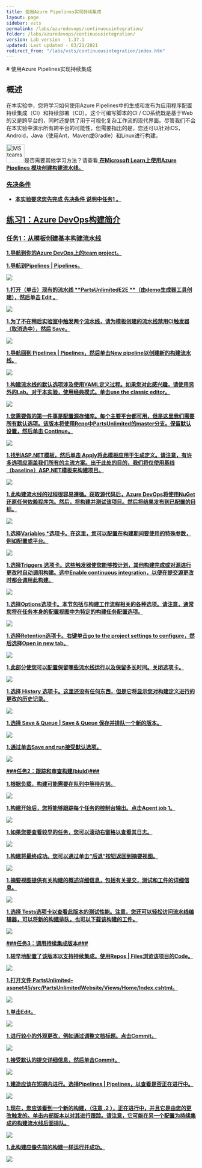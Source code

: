 ```yaml
---
title: 使用Azure Pipelines实现持续集成
layout: page
sidebar: vsts
permalink: /labs/azuredevops/continuousintegration/
folder: /labs/azuredevops/continuousintegration/
version: Lab version - 1.37.1
updated: Last updated - 03/21/2021
redirect_from: "/labs/vsts/continuousintegration/index.htm"
---
```


<div class="rw-ui-container"></div>
<a name="Overview"></a>
# 使用Azure Pipelines实现持续集成
<div class =“ rw-ui-container”> </ div>
<a name="概述"></a>

## 概述 ##

在本实验中，您将学习如何使用Azure Pipelines中的生成和发布为应用程序配置持续集成（CI）和持续部署（CD）。这个可编写脚本的CI / CD系统既是基于Web的又是跨平台的，同时还提供了用于可视化复杂工作流的现代界面。尽管我们不会在本实验中演示所有跨平台的可能性，但需要指出的是，您还可以针对iOS，Android，Java（使用Ant，Maven或Gradle）和Linux进行构建。


<div class="bg-slap"><img src="./images/mslearn.png" class="img-icon-cloud" alt="MS teams" style="
width: 48px; height: 48px;">是否需要其他学习方法？请查看<a href =” https://docs.microsoft.com/en-us/learn/modules/create-a-build-pipeline/“ target =” _ blank“ > <b> <u>在Microsoft Learn上使用Azure Pipelines</ u> </ b> </a>模块创建构建流水线。</ div>


<a name="先决条件"></a>

### 先决条件 ###

- 本实验要求您先完成 <a href="../prereq/">先决条件</a> 说明中任务1 。
<a name="Exercise1"> </a>
## 练习1：Azure DevOps构建简介 ##

<a name="Ex1Task1"> </a>
### 任务1：从模板创建基本构建流水线 ###

1.导航到你的Azure DevOps上的team project。


1.导航到**Pipelines \| Pipelines**。

![](images/000.png)

1.打开（单击）现有的流水线 **PartsUnlimitedE2E **（由demo生成器工具创建），然后单击 **Edit** 。

![](images/edit-pipeline.png)

1.为了不在稍后实验室中触发两个流水线，请为模板创建的流水线禁用CI触发器（取消选中），然后 **Save**。

![](images/disable-ci.png)

1.导航回到 **Pipelines \| Pipelines**，然后单击**New pipeline**以创建新的构建流水线。

![](images/001.png)

1.构建流水线的默认选项涉及使用YAML定义过程。如果您对此感兴趣，请使用另外的Lab。对于本实验，使用经典模式。单击**use the classic editor**。

![](images/002.png)

1.您需要做的第一件事是配置源存储库。每个主要平台都可用，但是这里我们需要所有默认选项。该版本将使用Repo中**PartsUnlimited**的**master**分支。保留默认设置，然后单击 **Continue**。

![](images/003.png)

1.找到**ASP.NET**模板，然后单击 **Apply**将此模板应用于生成定义。请注意，有许多选项应涵盖我们所有的主流方案。出于此处的目的，我们将仅使用基线（baseline）ASP.NET模板来构建项目。

![](images/template.png)

1.此构建流水线的过程很容易遵循。获取源代码后，Azure DevOps将使用NuGet还原任何依赖程序包。然后，将构建并测试该项目。然后将结果发布到已配置的目标。

![](images/005.png)

1.选择**Variables** *选项卡。在这里，您可以配置在构建期间要使用的特殊参数，例如配置或平台。

![](images/006.png)

1.选择**Triggers** 选项卡。这些触发器使您能够按计划，其他构建完成或对源进行更改时自动调用构建。选中**Enable continuous integration**，以便在提交源更改时都会调用此构建。

![](images/007.png)

1.选择**Options**选项卡。本节包括与构建工作流程相关的各种选项。请注意，通常您将在任务本身的配置视图中为特定的构建任务配置选项。

![](images/008.png)

1.选择**Retention**选项卡。右键单击**go to the project settings to configure**，然后选择**Open in new tab**。

![](images/009.png)

1.此部分使您可以配置保留哪些流水线运行以及保留多长时间。关闭选项卡。

![](images/010.png)

1.选择 **History** 选项卡。这里还没有任何东西，但是它将显示您对构建定义进行的更改的历史记录。

![](images/011.png)

1.选择 **Save & Queue \| Save & Queue** 保存并排队一个新的版本。

![](images/012.png)

1.通过单击**Save and run**接受默认选项。

![](images/013.png)

<a name="Ex1Task2"> </a>
###任务2：跟踪和审查构建(biuld)###

1.根据负载，构建可能需要在队列中等待片刻。

![](images/014.png)

1.构建开始后，您将能够跟踪每个任务的控制台输出。点击**Agent job 1**。

![](images/015.png)

1.如果您要查看较早的任务，您可以滚动右窗格以查看其日志。

![](images/016.png)

1.构建将最终成功。您可以通过单击“后退”按钮返回到摘要视图。

![](images/017.png)

1.摘要视图提供有关构建的概述详细信息，包括有关提交，测试和工件的详细信息。

![](images/018.png)

1.选择 **Tests**选项卡以查看此版本的测试性能。注意，您还可以轻松访问流水线编辑器，可以将新的构建排队，也可以下载该构建的工件。

![](images/019.png)

<a name="Ex1Task3"> </a>
###任务3：调用持续集成版本###

1.较早地配置了该版本以支持持续集成。使用**Repos \| Files**浏览该项目的Code。

![](images/020.png)

1.打开文件 **PartsUnlimited-aspnet45/src/PartsUnlimitedWebsite/Views/Home/Index.cshtml**。

![](images/021.png)

1.单击**Edit**。

![](images/edit.png)

1.进行较小的外观更改，例如通过调整文档标题。点击**Commit**。

![](images/023.png)

1.接受默认的提交详细信息，然后单击**Commit**。

![](images/024.png)

1.建造应该在短期内进行。选择**Pipelines \| Pipelines**，以查看是否正在进行中。

![](images/025.png)

1.现在，您应该看到一个新的构建，（注意 **.2** ），正在进行中，并且它是由您的更改触发的。单击内部版本以对其进行跟踪。请注意，它可能在另一个配置为持续集成的构建流水线后面排队。

![](images/026.png)

1.此构建应像先前的构建一样运行并成功。

![](images/027.png)